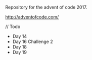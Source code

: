 Repository for the advent of code 2017.

http://adventofcode.com/
  
// Todo
* Day 14
* Day 16 Challenge 2
* Day 18
* Day 19